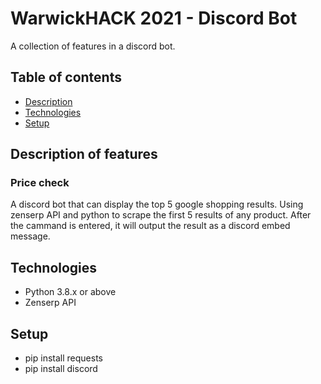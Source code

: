 # WarwickHACK 2021 - Discord Bot
A collection of features in a discord bot.

## Table of contents
* [Description](#description)
* [Technologies](#technologies)
* [Setup](#setup)

## Description of features
### Price check
A discord bot that can display the top 5 google shopping results. Using zenserp API and python to scrape the first 5 results of any product. After the cammand is entered, it will output the result as a discord embed message.
### 

## Technologies
* Python 3.8.x or above
* Zenserp API

## Setup
- pip install requests
- pip install discord 

